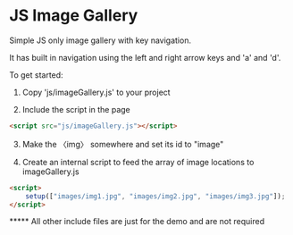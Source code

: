 # JS Image Gallery
Simple JS only image gallery with key navigation.

It has built in navigation using the left and right arrow keys and 'a' and 'd'.

To get started:

1) Copy 'js/imageGallery.js' to your project

2) Include the script in the page 

```html
<script src="js/imageGallery.js"></script>
```

3) Make the &#12296;img&#12297; somewhere and set its id to "image"

4) Create an internal script to feed the array of image locations to imageGallery.js 

```html
<script>
    setup(["images/img1.jpg", "images/img2.jpg", "images/img3.jpg"]);
</script>
```

***** All other include files are just for the demo and are not required
